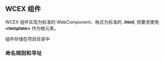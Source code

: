 <!--DESC: {icon:{name:"explore"},id:2} -->

## WCEX 组件

WCEX 组件实现为标准的 WebComponent，格式为标准的 **.html**, 但要求使用 **\<template\>** 作为根元素。

组件存储在项目目录中

### 命名规则和寻址
